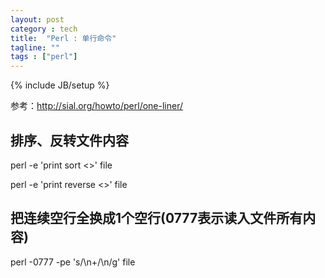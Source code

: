 ```yaml
---
layout: post
category : tech
title:  "Perl : 单行命令"
tagline: ""
tags : ["perl"] 
---
```

{% include JB/setup %}

参考：http://sial.org/howto/perl/one-liner/

## 排序、反转文件内容
perl -e 'print sort <>' file

perl -e 'print reverse <>' file

## 把连续空行全换成1个空行(0777表示读入文件所有内容)
perl -0777 -pe 's/\n+/\n/g' file
